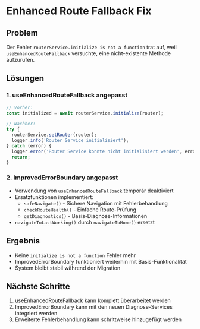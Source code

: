 # Enhanced Route Fallback Fix

## Problem
Der Fehler `routerService.initialize is not a function` trat auf, weil `useEnhancedRouteFallback` versuchte, eine nicht-existente Methode aufzurufen.

## Lösungen

### 1. useEnhancedRouteFallback angepasst
```typescript
// Vorher:
const initialized = await routerService.initialize(router);

// Nachher:
try {
  routerService.setRouter(router);
  logger.info('Router Service initialisiert');
} catch (error) {
  logger.error('Router Service konnte nicht initialisiert werden', error);
  return;
}
```

### 2. ImprovedErrorBoundary angepasst
- Verwendung von `useEnhancedRouteFallback` temporär deaktiviert
- Ersatzfunktionen implementiert:
  - `safeNavigate()` - Sichere Navigation mit Fehlerbehandlung
  - `checkRouteHealth()` - Einfache Route-Prüfung
  - `getDiagnostics()` - Basis-Diagnose-Informationen
- `navigateToLastWorking()` durch `navigateToHome()` ersetzt

## Ergebnis
- Keine `initialize is not a function` Fehler mehr
- ImprovedErrorBoundary funktioniert weiterhin mit Basis-Funktionalität
- System bleibt stabil während der Migration

## Nächste Schritte
1. useEnhancedRouteFallback kann komplett überarbeitet werden
2. ImprovedErrorBoundary kann mit den neuen Diagnose-Services integriert werden
3. Erweiterte Fehlerbehandlung kann schrittweise hinzugefügt werden